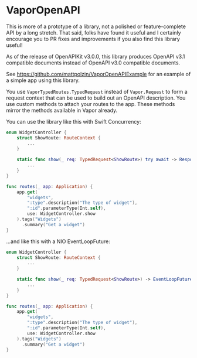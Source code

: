 # VaporOpenAPI

This is more of a prototype of a library, not a polished or feature-complete API by a long stretch. That said, folks have found it useful and I certainly encourage you to PR fixes and improvements if you also find this library useful!

As of the release of OpenAPIKit v3.0.0, this library produces OpenAPI v3.1 compatible documents instead of OpenAPI v3.0 compatible documents.

See https://github.com/mattpolzin/VaporOpenAPIExample for an example of a simple app using this library.

You use `VaporTypedRoutes.TypedRequest` instead of `Vapor.Request` to form a request context that can be used to build out an OpenAPI description. You use custom methods to attach your routes to the app. These methods mirror the methods available in Vapor already.

You can use the library like this with Swift Concurrency:

```swift
enum WidgetController {
    struct ShowRoute: RouteContext {
        ...
    }
    
    static func show(_ req: TypedRequest<ShowRoute>) try await -> Response {
        ...
    }
}

func routes(_ app: Application) {
    app.get(
        "widgets",
        ":type".description("The type of widget"),
        ":id".parameterType(Int.self),
        use: WidgetController.show 
    ).tags("Widgets")
      .summary("Get a widget")
}
```

...and like this with a NIO EventLoopFuture:

```swift
enum WidgetController {
    struct ShowRoute: RouteContext {
        ...
    }
    
    static func show(_ req: TypedRequest<ShowRoute>) -> EventLoopFuture<Response> {
        ...
    }
}

func routes(_ app: Application) {
    app.get(
        "widgets",
        ":type".description("The type of widget"),
        ":id".parameterType(Int.self),
        use: WidgetController.show 
    ).tags("Widgets")
      .summary("Get a widget")
}
```
